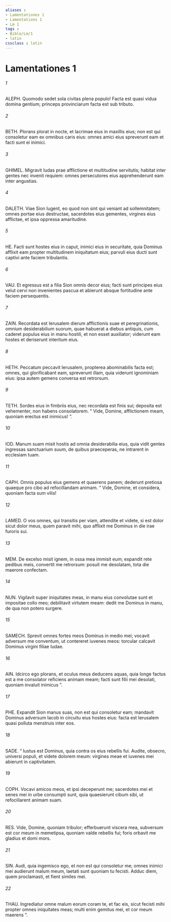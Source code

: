 ```yaml
---
aliases : 
- Lamentationes 1
- Lamentations 1
- Lm 1
tags : 
- Bible/Lm/1
- latin
cssclass : latin
---
```


# Lamentationes 1

###### 1
ALEPH. Quomodo sedet sola civitas plena populo! Facta est quasi vidua domina gentium; princeps provinciarum facta est sub tributo.
###### 2
BETH. Plorans plorat in nocte, et lacrimae eius in maxillis eius; non est qui consoletur eam ex omnibus caris eius: omnes amici eius spreverunt eam et facti sunt ei inimici.
###### 3
GHIMEL. Migravit Iudas prae afflictione et multitudine servitutis; habitat inter gentes nec invenit requiem: omnes persecutores eius apprehenderunt eam inter angustias.
###### 4
DALETH. Viae Sion lugent, eo quod non sint qui veniant ad sollemnitatem; omnes portae eius destructae, sacerdotes eius gementes, virgines eius afflictae, et ipsa oppressa amaritudine.
###### 5
HE. Facti sunt hostes eius in caput, inimici eius in securitate, quia Dominus afflixit eam propter multitudinem iniquitatum eius; parvuli eius ducti sunt captivi ante faciem tribulantis.
###### 6
VAU. Et egressus est a filia Sion omnis decor eius; facti sunt principes eius velut cervi non invenientes pascua et abierunt absque fortitudine ante faciem persequentis.
###### 7
ZAIN. Recordata est Ierusalem dierum afflictionis suae et peregrinationis, omnium desiderabilium suorum, quae habuerat a diebus antiquis, cum caderet populus eius in manu hostili, et non esset auxiliator; viderunt eam hostes et deriserunt interitum eius.
###### 8
HETH. Peccatum peccavit Ierusalem, propterea abominabilis facta est; omnes, qui glorificabant eam, spreverunt illam, quia viderunt ignominiam eius: ipsa autem gemens conversa est retrorsum.
###### 9
TETH. Sordes eius in fimbriis eius, nec recordata est finis sui; deposita est vehementer, non habens consolatorem. “ Vide, Domine, afflictionem meam, quoniam erectus est inimicus! ”.
###### 10
IOD. Manum suam misit hostis ad omnia desiderabilia eius, quia vidit gentes ingressas sanctuarium suum, de quibus praeceperas, ne intrarent in ecclesiam tuam.
###### 11
CAPH. Omnis populus eius gemens et quaerens panem; dederunt pretiosa quaeque pro cibo ad refocillandam animam. “ Vide, Domine, et considera, quoniam facta sum vilis!
###### 12
LAMED. O vos omnes, qui transitis per viam, attendite et videte, si est dolor sicut dolor meus, quem paravit mihi, quo afflixit me Dominus in die irae furoris sui.
###### 13
MEM. De excelso misit ignem, in ossa mea immisit eum; expandit rete pedibus meis, convertit me retrorsum: posuit me desolatam, tota die maerore confectam.
###### 14
NUN. Vigilavit super iniquitates meas, in manu eius convolutae sunt et impositae collo meo; debilitavit virtutem meam: dedit me Dominus in manu, de qua non potero surgere.
###### 15
SAMECH. Sprevit omnes fortes meos Dominus in medio mei; vocavit adversum me conventum, ut contereret iuvenes meos: torcular calcavit Dominus virgini filiae Iudae.
###### 16
AIN. Idcirco ego plorans, et oculus meus deducens aquas, quia longe factus est a me consolator reficiens animam meam; facti sunt filii mei desolati, quoniam invaluit inimicus ”.
###### 17
PHE. Expandit Sion manus suas, non est qui consoletur eam; mandavit Dominus adversum Iacob in circuitu eius hostes eius: facta est Ierusalem quasi polluta menstruis inter eos.
###### 18
SADE. “ Iustus est Dominus, quia contra os eius rebellis fui. Audite, obsecro, universi populi, et videte dolorem meum: virgines meae et iuvenes mei abierunt in captivitatem.
###### 19
COPH. Vocavi amicos meos, et ipsi deceperunt me; sacerdotes mei et senes mei in urbe consumpti sunt, quia quaesierunt cibum sibi, ut refocillarent animam suam.
###### 20
RES. Vide, Domine, quoniam tribulor; efferbuerunt viscera mea, subversum est cor meum in memetipsa, quoniam valde rebellis fui; foris orbavit me gladius et domi mors.
###### 21
SIN. Audi, quia ingemisco ego, et non est qui consoletur me; omnes inimici mei audierunt malum meum, laetati sunt quoniam tu fecisti. Adduc diem, quem proclamasti, et fient similes mei.
###### 22
THAU. Ingrediatur omne malum eorum coram te, et fac eis, sicut fecisti mihi propter omnes iniquitates meas; multi enim gemitus mei, et cor meum maerens ”.
